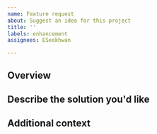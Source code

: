 ```yaml
---
name: Feature request
about: Suggest an idea for this project
title: ''
labels: enhancement
assignees: ESeokhwan

---
```


## Overview

## Describe the solution you'd like

## Additional context
